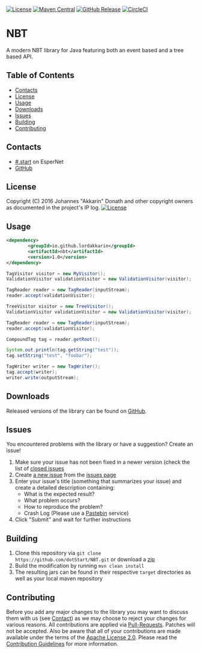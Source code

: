 [![License](https://img.shields.io/github/license/dotStart/NBT.svg?style=flat-square)](https://www.apache.org/licenses/LICENSE-2.0.txt)
[![Maven Central](https://img.shields.io/maven-central/v/com.torchmind.utility/version.svg?style=flat-square)](https://search.maven.org/#search%7Cga%7C1%7Cg%3Aio.github.lordakkarin%20a%3Anbt)
[![GitHub Release](https://img.shields.io/github/release/dotStart/NBT.svg?style=flat-square)](https://github.com/dotStart/NBT/releases)
[![CircleCI](https://img.shields.io/circleci/project/github/dotStart/NBT.svg?style=flat-square)](https://circleci.com/gh/dotStart/NBT)

NBT
===

A modern NBT library for Java featuring both an event based and a tree based API.

Table of Contents
-----------------
* [Contacts](#contacts)
* [License](#license)
* [Usage](#usage)
* [Downloads](#downloads)
* [Issues](#issues)
* [Building](#building)
* [Contributing](#contributing)

Contacts
--------

* [#.start](http://webchat.esper.net/?channels=.start&prompt=1) on EsperNet
* [GitHub](https://github.com/dotStart/NBT)

License
-------

Copyright (C) 2016 Johannes "Akkarin" Donath and other copyright owners as documented in the project's IP log.
[![License](https://img.shields.io/badge/License-Apache%202.0-blue.svg?style=flat-square)](https://www.apache.org/licenses/LICENSE-2.0.txt)

Usage
-----

```xml
<dependency>
        <groupId>io.github.lordakkarin</groupId>
        <artifactId>nbt</artifactId>
        <version>1.0</version>
</dependency>
```

```java
TagVisitor visitor = new MyVisitor();
ValidationVisitor validationVisitor = new ValidationVisitor(visitor);

TagReader reader = new TagReader(inputStream);
reader.accept(validationVisitor);
```

```java
TreeVisitor visitor = new TreeVisitor();
ValidationVisitor validationVisitor = new ValidationVisitor(visitor);

TagReader reader = new TagReader(inputStream);
reader.accept(validationVisitor);

CompoundTag tag = reader.getRoot();

System.out.println(tag.getString("test"));
tag.setString("test", "foobar");

TagWriter writer = new TagWriter();
tag.accept(writer);
writer.write(outputStream);
```

Downloads
---------

Released versions of the library can be found on [GitHub](https://github.com/dotStart/NBT/releases).

Issues
------

You encountered problems with the library or have a suggestion? Create an issue!

1. Make sure your issue has not been fixed in a newer version (check the list of [closed issues](https://github.com/dotStart/NBT/issues?q=is%3Aissue+is%3Aclosed)
1. Create [a new issue](https://github.com/dotStart/NBT/issues/new) from the [issues page](https://github.com/dotStart/NBT/issues)
1. Enter your issue's title (something that summarizes your issue) and create a detailed description containing:
   - What is the expected result?
   - What problem occurs?
   - How to reproduce the problem?
   - Crash Log (Please use a [Pastebin](http://www.pastebin.com) service)
1. Click "Submit" and wait for further instructions

Building
--------

1. Clone this repository via ```git clone https://github.com/dotStart/NBT.git``` or download a [zip](https://github.com/dotStart/NBT/archive/master.zip)
1. Build the modification by running ```mvn clean install```
1. The resulting jars can be found in their respective ```target``` directories as well as your local maven repository

Contributing
------------

Before you add any major changes to the library you may want to discuss them with us (see [Contact](#contact)) as
we may choose to reject your changes for various reasons. All contributions are applied via [Pull-Requests](https://help.github.com/articles/creating-a-pull-request).
Patches will not be accepted. Also be aware that all of your contributions are made available under the terms of the
[Apache License 2.0](https://www.apache.org/licenses/LICENSE-2.0.txt). Please read the [Contribution Guidelines](CONTRIBUTING.md)
for more information.
